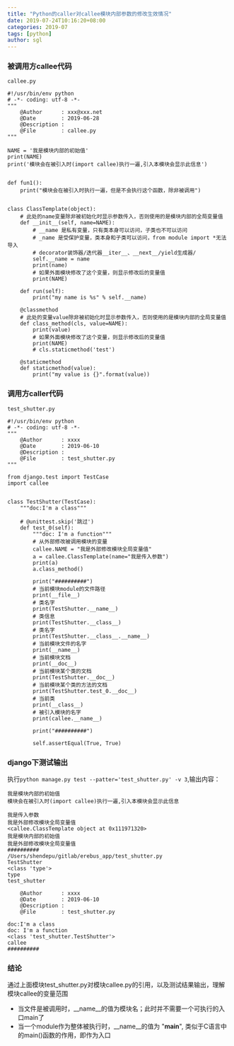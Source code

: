 ```yaml
---
title: "Python的caller对callee模块内部参数的修改生效情况"
date: 2019-07-24T10:16:20+08:00
categories: 2019-07
tags: [python]
author: sgl
---
```


### 被调用方callee代码
    
    callee.py
    
    #!/usr/bin/env python
    # -*- coding: utf-8 -*-
    """
        @Author      : xxx@xxx.net
        @Date        : 2019-06-28
        @Description : 
        @File        : callee.py
    """
    
    NAME = '我是模块内部的初始值'
    print(NAME)
    print('模块会在被引入时(import callee)执行一遍,引入本模块会显示此信息')
    
    
    def fun1():
        print("模块会在被引入时执行一遍，但是不会执行这个函数，除非被调用")
    
    
    class ClassTemplate(object):
        # 此处的name变量除非被初始化时显示参数传入，否则使用的是模块内部的全局变量值
        def __init__(self, name=NAME):
            # __name 是私有变量，只有类本身可以访问，子类也不可以访问
            # _name 是受保护变量，类本身和子类可以访问，from module import *无法导入
            # decorator装饰器/迭代器__iter__、__next__/yield生成器/
            self.__name = name
            print(name)
            # 如果外面模块修改了这个变量，则显示修改后的变量值
            print(NAME)
    
        def run(self):
            print("my name is %s" % self.__name)
    
        @classmethod
        # 此处的变量value除非被初始化时显示参数传入，否则使用的是模块内部的全局变量值
        def class_method(cls, value=NAME):
            print(value)
            # 如果外面模块修改了这个变量，则显示修改后的变量值
            print(NAME)
            # cls.staticmethod('test')
    
        @staticmethod
        def staticmethod(value):
            print("my value is {}".format(value))
    

### 调用方caller代码
    
    test_shutter.py
    
    #!/usr/bin/env python
    # -*- coding: utf-8 -*-
    """
        @Author      : xxxx
        @Date        : 2019-06-10
        @Description : 
        @File        : test_shutter.py
    """
    
    from django.test import TestCase    
    import callee
    
    
    class TestShutter(TestCase):
        """doc:I'm a class"""        
    
        # @unittest.skip('跳过')
        def test_0(self):
            """doc: I'm a function"""
            # 从外部修改被调用模块的变量
            callee.NAME = "我是外部修改模块全局变量值"
            a = callee.ClassTemplate(name="我是传入参数")
            print(a)
            a.class_method()
    
            print("##########")
            # 当前模块module的文件路径
            print(__file__)
            # 类名字
            print(TestShutter.__name__)
            # 类信息
            print(TestShutter.__class__)
            # 类名字
            print(TestShutter.__class__.__name__)
            # 当前模块文件的名字
            print(__name__)
            # 当前模块文档
            print(__doc__)
            # 当前模块某个类的文档
            print(TestShutter.__doc__)
            # 当前模块某个类的方法的文档
            print(TestShutter.test_0.__doc__)
            # 当前类
            print(__class__)
            # 被引入模块的名字
            print(callee.__name__)
    
            print("##########")
    
            self.assertEqual(True, True)

### django下测试输出

执行```python manage.py test --patter='test_shutter.py' -v 3```,输出内容：

    我是模块内部的初始值
    模块会在被引入时(import callee)执行一遍,引入本模块会显示此信息
    
    我是传入参数
    我是外部修改模块全局变量值
    <callee.ClassTemplate object at 0x111971320>
    我是模块内部的初始值
    我是外部修改模块全局变量值
    ##########
    /Users/shendepu/gitlab/erebus_app/test_shutter.py
    TestShutter
    <class 'type'>
    type
    test_shutter
    
        @Author      : xxxx
        @Date        : 2019-06-10
        @Description : 
        @File        : test_shutter.py
    
    doc:I'm a class
    doc: I'm a function
    <class 'test_shutter.TestShutter'>
    callee
    ##########
    
### 结论

通过上面模块test_shutter.py对模块callee.py的引用，以及测试结果输出，理解模块callee的变量范围  

* 当文件是被调用时，__name__的值为模块名；此时并不需要一个可执行的入口main了
* 当一个module作为整体被执行时，__name__的值为 "__main__", 类似于C语言中的main()函数的作用，即作为入口